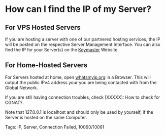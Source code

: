 # How can I find the IP of my Server?

## For VPS Hosted Servers
If you are hosting a server with one of our partnered hosting services, the IP will be posted on the respective Server Management Interface.
You can also find the IP for your Server(s) on the [Keymaster](https://keymaster.beammp.com/login) Website.

## For Home-Hosted Servers
For Servers hosted at home, open [whatsmyip.org](https://whatsmyip.org) in a Browser.
This will output the public IPv4 address your you are being contacted with from the Global Network.

If you are still having connection troubles, check [XXXXX]:
How to check for CGNAT?.

Note that 127.0.0.1 is localhost and should only be used by yourself, if the Server is hosted on the same Computer.

Tags: IP, Server, Connection Failed, 10060/10061
